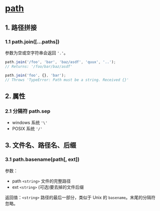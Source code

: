 # [path](https://nodejs.org/dist/latest-v14.x/docs/api/path.html)

## 1. 路径拼接

### 1.1 path.join(\[...paths])
参数为空或空字符串会返回 `'.'`。  
```js
path.join('/foo', 'bar', 'baz/asdf', 'quux', '..');
// Returns: '/foo/bar/baz/asdf'

path.join('foo', {}, 'bar');
// Throws 'TypeError: Path must be a string. Received {}'
```

## 2. 属性

### 2.1 分隔符 path.sep
- windows 系统 `'\'`  
- POSIX 系统 `'/'`

## 3. 文件名、路径名、后缀

### 3.1 path.basename(path\[, ext])

参数：

- path `<string>` 文件的完整路径
- ext `<string>`  (可选)要去掉的文件后缀

返回值：`<string>` 路径的最后一部分，类似于 Unix 的 `basename`。末尾的分隔符忽略。
